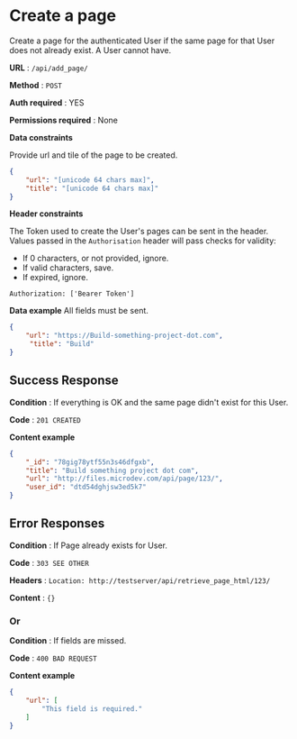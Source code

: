 # Create a page

Create a page for the authenticated User if the same page for that User does
not already exist. A User cannot have.

**URL** : `/api/add_page/`

**Method** : `POST`

**Auth required** : YES

**Permissions required** : None

**Data constraints**

Provide  url and tile of the page to be created.

```json
{
    "url": "[unicode 64 chars max]",
    "title": "[unicode 64 chars max]"
}
```
**Header constraints**

The Token used to create the User's pages can be sent in the
header. Values passed in the `Authorisation` header will pass  checks for validity:

- If 0 characters, or not provided, ignore.
- If valid characters, save.
- If expired, ignore.

```
Authorization: ['Bearer Token']
```


**Data example** All fields must be sent.

```json
{
    "url": "https://Build-something-project-dot.com",
     "title": "Build"
}
```

## Success Response

**Condition** : If everything is OK and the same page didn't exist for this User.

**Code** : `201 CREATED`

**Content example**

```json
{
    "_id": "78gig78ytf55n3s46dfgxb",
    "title": "Build something project dot com",
    "url": "http://files.microdev.com/api/page/123/",
    "user_id": "dtd54dghjsw3ed5k7"
}
```

## Error Responses

**Condition** : If Page already exists for User.

**Code** : `303 SEE OTHER`

**Headers** : `Location: http://testserver/api/retrieve_page_html/123/`

**Content** : `{}`

### Or

**Condition** : If fields are missed.

**Code** : `400 BAD REQUEST`

**Content example**

```json
{
    "url": [
        "This field is required."
    ]
}
```
